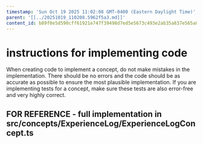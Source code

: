 ```yaml
---
timestamp: 'Sun Oct 19 2025 11:02:08 GMT-0400 (Eastern Daylight Time)'
parent: '[[../20251019_110208.5962f5a3.md]]'
content_id: b89f0e5d590cff61921e747f39498d7ed5e5673c493e2ab35a837e565a88e871
---
```


# instructions for implementing code

When creating code to implement a concept, do not make mistakes in the implementation. There should be no errors and the code should be as accurate as possible to ensure the most plausible implementation. If you are implementing tests for a concept, make sure these tests are also error-free and very highly correct.

## FOR REFERENCE - full implementation in src/concepts/ExperienceLog/ExperienceLogConcept.ts
